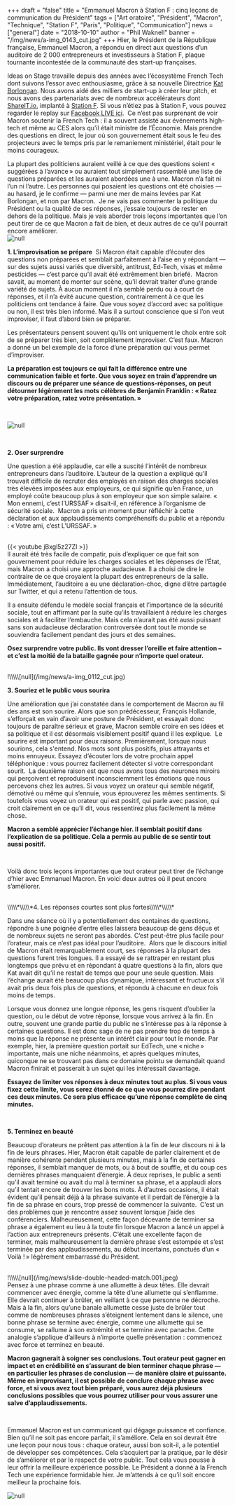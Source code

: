 +++
draft = "false"
title = "​​Emmanuel Macron à Station F : cinq leçons de communication du Président"
tags = ["Art oratoire", "Président", "Macron", "Technique", "Station F", "Paris", "Politique", "Communication"]
news = ["general"]
date = "2018-10-10"
author = "Phil Waknell"
banner = "/img/news/a-img_0143_cut.jpg"
+++
Hier, le Président de la République française, Emmanuel Macron, a répondu en direct aux questions d’un auditoire de 2 000 entrepreneurs et investisseurs à Station F, plaque tournante incontestée de la communauté des start-up françaises.

​​Ideas on Stage travaille depuis des années avec l’écosystème French Tech dont suivons l’essor avec enthousiasme, grâce à sa nouvelle Directrice [Kat Borlongan](https://www.linkedin.com/in/kat-borlongan/?originalSubdomain=fr). Nous avons aidé des milliers de start-up à créer leur pitch, et nous avons des partenariats avec de nombreux accélérateurs dont [ShareIT.io](https://share-it.io/), implanté à [Station F](https://stationf.co/fr/). Si vous n’étiez pas à Station F, vous pouvez regarder le replay sur [Facebook LIVE ici](https://www.facebook.com/EmmanuelMacron/videos/521273488336651/).
​​
Ce n’est pas surprenant de voir Macron soutenir la French Tech : il a souvent assisté aux événements high-tech et même au CES alors qu’il était ministre de l’Économie. Mais prendre des questions en direct, le jour où son gouvernement était sous le feu des projecteurs avec le temps pris par le remaniement ministériel, était pour le moins courageux.

La plupart des politiciens auraient veillé à ce que des questions soient « suggérées à l’avance » ou auraient tout simplement rassemblé une liste de questions préparées et les auraient abordées une à une. Macron n’a fait ni l’un ni l’autre. Les personnes qui posaient les questions ont été choisies — au hasard, je le confirme — parmi une mer de mains levées par Kat Borlongan, et non par Macron.
​​
Je ne vais pas commenter la politique du Président ou la qualité de ses réponses, j’essaie toujours de rester en dehors de la politique. Mais je vais aborder trois leçons importantes que l’on peut tirer de ce que Macron a fait de bien, et deux autres de ce qu’il pourrait encore améliorer.
​​
<br />
![null](/img/news/a-img_0076.jpg)
<br />

**1. ​L’improvisation se prépare**
​
Si Macron était capable d’écouter des questions non préparées et semblait parfaitement à l’aise en y répondant — sur des sujets aussi variés que diversité, antitrust, Ed-Tech, visas et même pesticides — c’est parce qu’il avait été extrêmement bien briefé.
​​
Macron savait, au moment de monter sur scène, qu’il devrait traiter d’une grande variété de sujets. À aucun moment il n’a semblé perdu ou à court de réponses, et il n’a évité aucune question, contrairement à ce que les politiciens ont tendance à faire. Que vous soyez d’accord avec sa politique ou non, il est très bien informé. Mais il a surtout conscience que si l’on veut improviser, il faut d’abord bien se préparer.

Les présentateurs pensent souvent qu'ils ont uniquement le choix entre soit de se préparer très bien, soit complètement improviser. C’est faux. Macron a donné un bel exemple de la force d’une préparation qui vous permet d’improviser.

**​​La préparation est toujours ce qui fait la différence entre une communication faible et forte. Que vous soyez en train d’apprendre un discours ou de préparer une séance de questions-réponses, on peut détourner légèrement les mots célèbres de Benjamin Franklin : « Ratez votre préparation, ratez votre présentation. »**

<br />

![null](/img/news/s_a26d9d14e5500731227ac5a23dbceeda7f0ab3d74874d7c76fdbc3676f1828be_1539169395189_slide-franklin-16x9-en.039-1.jpg)

<br />

**2. Oser surprendre**

Une question a été applaudie, car elle a suscité l’intérêt de nombreux entrepreneurs dans l’auditoire. L’auteur de la question a expliqué qu’il trouvait difficile de recruter des employés en raison des charges sociales très élevées imposées aux employeurs, ce qui signifie qu’en France, un employé coûte beaucoup plus à son employeur que son simple salaire. « Mon ennemi, c’est l’URSSAF » disait-il, en référence à l’organisme de sécurité sociale.
​​
Macron a pris un moment pour réfléchir à cette déclaration et aux applaudissements compréhensifs du public et a répondu : « Votre ami, c’est L’URSSAF. »

<br />
{{< youtube jBxgl5z27ZI >}}
​​<br />
​​
Il aurait été très facile de compatir, puis d’expliquer ce que fait son gouvernement pour réduire les charges sociales et les dépenses de l’État, mais Macron a choisi une approche audacieuse. Il a choisi de dire le contraire de ce que croyaient la plupart des entrepreneurs de la salle. Immédiatement, l’auditoire a eu une déclaration-choc, digne d’être partagée sur Twitter, et qui a retenu l’attention de tous.

Il a ensuite défendu le modèle social français et l’importance de la sécurité sociale, tout en affirmant par la suite qu’ils travaillaient à réduire les charges sociales et à faciliter l’embauche. Mais cela n’aurait pas été aussi puissant sans son audacieuse déclaration controversée dont tout le monde se souviendra facilement pendant des jours et des semaines.

**​​Osez surprendre votre public. Ils vont dresser l’oreille et faire attention – et c’est la moitié de la bataille gagnée pour n’importe quel orateur.**

<br />
!\\\\\[null](/img/news/a-img_0112_cut.jpg)
<br />

**3. ​​Souriez et le public vous sourira**

Une amélioration que j’ai constatée dans le comportement de Macron au fil des ans est son sourire. Alors que son prédécesseur, François Hollande, s’efforçait en vain d’avoir une posture de Président, et essayait donc toujours de paraître sérieux et grave, Macron semble croire en ses idées et sa politique et il est désormais visiblement positif quand il les explique.
​
Le sourire est important pour deux raisons. Premièrement, lorsque nous sourions, cela s'entend. Nos mots sont plus positifs, plus attrayants et moins ennuyeux. Essayez d’écouter lors de votre prochain appel téléphonique : vous pourrez facilement détecter si votre correspondant sourit.
​
La deuxième raison est que nous avons tous des neurones miroirs qui perçoivent et reproduisent inconsciemment les émotions que nous percevons chez les autres. Si vous voyez un orateur qui semble négatif, démotivé ou même qui s’ennuie, vous éprouverez les mêmes sentiments. Si toutefois vous voyez un orateur qui est positif, qui parle avec passion, qui croit clairement en ce qu’il dit, vous ressentirez plus facilement la même chose.

**​​Macron a semblé apprécier l’échange hier. Il semblait positif dans l’explication de sa politique. Cela a permis au public de se sentir tout aussi positif.**

<br>

Voilà donc trois leçons importantes que tout orateur peut tirer de l’échange d’hier avec Emmanuel Macron. En voici deux autres où il peut encore s’améliorer.

<br>
​​
\\\\\*\\\\\*4. Les réponses courtes sont plus fortes\\\\\*\\\\\*

Dans une séance où il y a potentiellement des centaines de questions, répondre à une poignée d’entre elles laissera beaucoup de gens déçus et de nombreux sujets ne seront pas abordés. C’est peut-être plus facile pour l’orateur, mais ce n’est pas idéal pour l’auditoire.
​​
Alors que le discours initial de Macron était remarquablement court, ses réponses à la plupart des questions furent très longues. Il a essayé de se rattraper en restant plus longtemps que prévu et en répondant à quatre questions à la fin, alors que Kat avait dit qu’il ne restait de temps que pour une seule question. Mais l’échange aurait été beaucoup plus dynamique, intéressant et fructueux s’il avait pris deux fois plus de questions, et répondu à chacune en deux fois moins de temps.

Lorsque vous donnez une longue réponse, les gens risquent d’oublier la question, ou le début de votre réponse, lorsque vous arrivez à la fin. En outre, souvent une grande partie du public ne s’intéresse pas à la réponse à certaines questions. Il est donc sage de ne pas prendre trop de temps à moins que la réponse ne présente un intérêt clair pour tout le monde. Par exemple, hier, la première question portait sur EdTech, une « niche » importante, mais une niche néanmoins, et après quelques minutes, quiconque ne se trouvant pas dans ce domaine pointu se demandait quand Macron finirait et passerait à un sujet qui les intéressait davantage.

**Essayez de limiter vos réponses à deux minutes tout au plus. Si vous vous fixez cette limite, vous serez étonné de ce que vous pourrez dire pendant ces deux minutes. Ce sera plus efficace qu’une réponse complète de cinq minutes.**

<br />

**5. Terminez en beauté**

Beaucoup d’orateurs ne prêtent pas attention à la fin de leur discours ni à la fin de leurs phrases. Hier, Macron était capable de parler clairement et de manière cohérente pendant plusieurs minutes, mais à la fin de certaines réponses, il semblait manquer de mots, ou à bout de souffle, et du coup ces dernières phrases manquaient d’énergie.
​​
À deux reprises, le public a senti qu’il avait terminé ou avait du mal à terminer sa phrase, et a applaudi alors qu’il tentait encore de trouver les bons mots. À d’autres occasions, il était évident qu’il pensait déjà à la phrase suivante et il perdait de l’énergie à la fin de sa phrase en cours, trop pressé de commencer la suivante.
​​
C’est un des problèmes que je rencontre assez souvent lorsque j’aide des conférenciers. Malheureusement, cette façon décevante de terminer sa phrase a également eu lieu à la toute fin lorsque Macron a lancé un appel à l’action aux entrepreneurs présents. C’était une excellente façon de terminer, mais malheureusement la dernière phrase s’est estompée et s’est terminée par des applaudissements, au début incertains, ponctués d’un « Voilà ! » légèrement embarrassé du Président.

<br />
!\\\\\[null](/img/news/slide-double-headed-match.001.jpeg)
<br />
​​
Pensez à une phrase comme à une allumette à deux têtes. Elle devrait commencer avec énergie, comme la tête d’une allumette qui s’enflamme. Elle devrait continuer à brûler, en veillant à ce que personne ne décroche. Mais à la fin, alors qu’une banale allumette cesse juste de brûler tout comme de nombreuses phrases s’éteignent lentement dans le silence, une bonne phrase se termine avec énergie, comme une allumette qui se consume, se rallume à son extrémité et se termine avec panache. Cette analogie s’applique d’ailleurs à n’importe quelle présentation : commencez avec force et terminez en beauté.

**​​Macron gagnerait à soigner ses conclusions. Tout orateur peut gagner en impact et en crédibilité en s’assurant de bien terminer chaque phrase — en particulier les phrases de conclusion — de manière claire et puissante. Même en improvisant, il est possible de conclure chaque phrase avec force, et si vous avez tout bien préparé, vous aurez déjà plusieurs conclusions possibles que vous pourrez utiliser pour vous assurer une salve d’applaudissements.**

<br />

Emmanuel Macron est un communicant qui dégage puissance et confiance. Bien qu’il ne soit pas encore parfait, il s’améliore. Cela en soi devrait être une leçon pour nous tous : chaque orateur, aussi bon soit-il, a le potentiel de développer ses compétences. Cela s’acquiert par la pratique, par le désir de s’améliorer et par le respect de votre public. Tout cela vous pousse à leur offrir la meilleure expérience possible.
Le Président a donné à la French Tech une expérience formidable hier. Je m’attends à ce qu’il soit encore meilleur la prochaine fois.

![null](/img/news/a-img_0172_cut.jpg)
